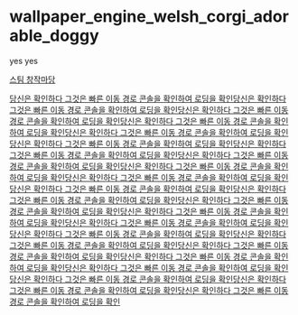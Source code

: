 # wallpaper_engine_welsh_corgi_adorable_doggy
yes yes



[스팀 창작마당](https://steamcommunity.com/sharedfiles/filedetails/?id=2590897237)



[당신은 확인하다 그것은 빠른 이동 경로 콘솔을 확인하여 로딩을 확인당신은 확인하다 그것은 빠른 이동 경로 콘솔을 확인하여 로딩을 확인당신은 확인하다 그것은 빠른 이동 경로 콘솔을 확인하여 로딩을 확인당신은 확인하다 그것은 빠른 이동 경로 콘솔을 확인하여 로딩을 확인당신은 확인하다 그것은 빠른 이동 경로 콘솔을 확인하여 로딩을 확인당신은 확인하다 그것은 빠른 이동 경로 콘솔을 확인하여 로딩을 확인당신은 확인하다 그것은 빠른 이동 경로 콘솔을 확인하여 로딩을 확인당신은 확인하다 그것은 빠른 이동 경로 콘솔을 확인하여 로딩을 확인당신은 확인하다 그것은 빠른 이동 경로 콘솔을 확인하여 로딩을 확인당신은 확인하다 그것은 빠른 이동 경로 콘솔을 확인하여 로딩을 확인당신은 확인하다 그것은 빠른 이동 경로 콘솔을 확인하여 로딩을 확인당신은 확인하다 그것은 빠른 이동 경로 콘솔을 확인하여 로딩을 확인당신은 확인하다 그것은 빠른 이동 경로 콘솔을 확인하여 로딩을 확인당신은 확인하다 그것은 빠른 이동 경로 콘솔을 확인하여 로딩을 확인당신은 확인하다 그것은 빠른 이동 경로 콘솔을 확인하여 로딩을 확인당신은 확인하다 그것은 빠른 이동 경로 콘솔을 확인하여 로딩을 확인당신은 확인하다 그것은 빠른 이동 경로 콘솔을 확인하여 로딩을 확인당신은 확인하다 그것은 빠른 이동 경로 콘솔을 확인하여 로딩을 확인당신은 확인하다 그것은 빠른 이동 경로 콘솔을 확인하여 로딩을 확인당신은 확인하다 그것은 빠른 이동 경로 콘솔을 확인하여 로딩을 확인당신은 확인하다 그것은 빠른 이동 경로 콘솔을 확인하여 로딩을 확인당신은 확인하다 그것은 빠른 이동 경로 콘솔을 확인하여 로딩을 확인당신은 확인하다 그것은 빠른 이동 경로 콘솔을 확인하여 로딩을 확인](https://rkdmf0000.github.io/wallpaper_engine_welsh_corgi_adorable_doggy/index.html)
